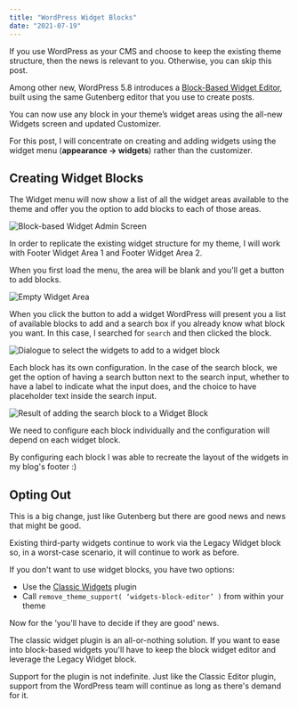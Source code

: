 ```yaml
---
title: "WordPress Widget Blocks"
date: "2021-07-19"
---
```


If you use WordPress as your CMS and choose to keep the existing theme structure, then the news is relevant to you. Otherwise, you can skip this post.

Among other new, WordPress 5.8 introduces a [Block-Based Widget Editor](https://make.wordpress.org/core/2021/06/29/block-based-widgets-editor-in-wordpress-5-8/), built using the same Gutenberg editor that you use to create posts.

You can now use any block in your theme’s widget areas using the all-new Widgets screen and updated Customizer.

For this post, I will concentrate on creating and adding widgets using the widget menu (**appearance -> widgets**) rather than the customizer.

## Creating Widget Blocks

The Widget menu will now show a list of all the widget areas available to the theme and offer you the option to add blocks to each of those areas.

![Block-based Widget Admin Screen](/images/2021/07/block-widgets-1.png)

In order to replicate the existing widget structure for my theme, I will work with Footer Widget Area 1 and Footer Widget Area 2.

When you first load the menu, the area will be blank and you'll get a button to add blocks.

![Empty Widget Area](/images/2021/07/block-widgets-2.png)

When you click the button to add a widget WordPress will present you a list of available blocks to add and a search box if you already know what block you want. In this case, I searched for `search` and then clicked the block.

![Dialogue to select the widgets to add to a widget block](/images/2021/07/block-widgets-3.png)

Each block has its own configuration. In the case of the search block, we get the option of having a search button next to the search input, whether to have a label to indicate what the input does, and the choice to have placeholder text inside the search input.

![Result of adding the search block to a Widget Block](/images/2021/07/block-widgets-4.png)

We need to configure each block individually and the configuration will depend on each widget block.

By configuring each block I was able to recreate the layout of the widgets in my blog's footer :)

## Opting Out

This is a big change, just like Gutenberg but there are good news and news that might be good.

Existing third-party widgets continue to work via the Legacy Widget block so, in a worst-case scenario, it will continue to work as before.

If you don't want to use widget blocks, you have two options:

- Use the [Classic Widgets](https://wordpress.org/plugins/classic-widgets/) plugin
- Call `remove_theme_support( ‘widgets-block-editor’ )` from within your theme

Now for the 'you'll have to decide if they are good' news.

The classic widget plugin is an all-or-nothing solution. If you want to ease into block-based widgets you'll have to keep the block widget editor and leverage the Legacy Widget block.

Support for the plugin is not indefinite. Just like the Classic Editor plugin, support from the WordPress team will continue as long as there's demand for it.
